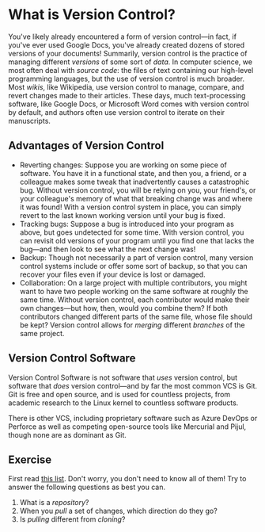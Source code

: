 # What is Version Control?
You've likely already encountered a form of version control—in fact, if you've ever used Google Docs, you've already created dozens of stored versions of your documents! Summarily, version control is the practice of managing different *versions* of some sort of *data*. In computer science, we most often deal with *source code*: the files of text containing our high-level programming languages, but the use of version control is much broader. Most *wikis*, like Wikipedia, use version control to manage, compare, and revert changes made to their articles. These days, much text-processing software, like Google Docs, or Microsoft Word comes with version control by default, and authors often use version control to iterate on their manuscripts.
## Advantages of Version Control
- Reverting changes: Suppose you are working on some piece of software. You have it in a functional state, and then you, a friend, or a colleague makes some tweak that inadvertently causes a catastrophic bug. Without version control, you will be relying on you, your friend's, or your colleague's memory of what that breaking change was and where it was found! With a version control system in place, you can simply revert to the last known working version until your bug is fixed.
- Tracking bugs: Suppose a bug is introduced into your program as above, but goes undetected for some time. With version control, you can revisit old versions of your program until you find one that lacks the bug—and then look to see what the next change was!
- Backup: Though not necessarily a part of version control, many version control systems include or offer some sort of backup, so that you can recover your files even if your device is lost or damaged.
- Collaboration: On a large project with multiple contributors, you might want to have two people working on the same software at roughly the same time. Without version control, each contributor would make their own changes—but how, then, would you combine them? If both contributors changed different parts of the same file, whose file should be kept? Version control allows for *merging* different *branches* of the same project.

## Version Control Software
Version Control Software is not software that *uses* version control, but software that *does* version control—and by far the most common VCS is Git. Git is free and open source, and is used for countless projects, from academic research to the Linux kernel to countless software products.

There is other VCS, including proprietary software such as Azure DevOps or Perforce as well as competing open-source tools like Mercurial and Pijul, though none are as dominant as Git.
## Exercise
First read [this list](https://en.wikipedia.org/wiki/Version_control#Common_terminology). Don't worry, you don't need to know all of them!
Try to answer the following questions as best you can.
1. What is a *repository*?
2. When you *pull* a set of changes, which direction do they go?
3. Is *pulling* different from *cloning*?
